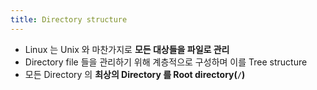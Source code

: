 ```yaml
---
title: Directory structure
---
```


- Linux 는 Unix 와 마찬가지로 **모든 대상들을 파일로 관리**
- Directory file 들을 관리하기 위해 계층적으로 구성하며 이를 Tree structure
- 모든 Directory 의 **최상의 Directory 를 Root directory(`/`)**


